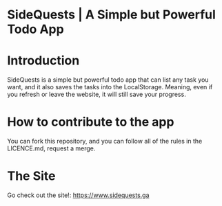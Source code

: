 # SideQuests | A Simple but Powerful Todo App

# Introduction
SideQuests is a simple but powerful todo app that can list any task you want, and it also saves the tasks into the LocalStorage. Meaning, even if you refresh or leave the website, it will still save your progress.

# How to contribute to the app
You can fork this repository, and you can follow all of the rules in the LICENCE.md, request a merge.



# The Site
Go check out the site!: https://www.sidequests.ga